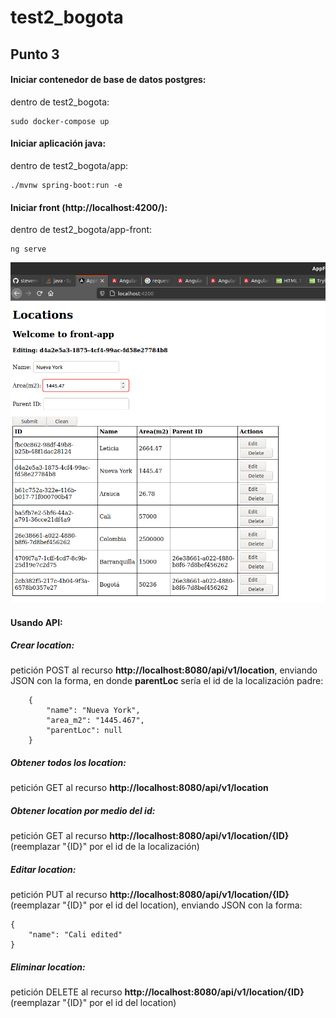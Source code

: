# test2_bogota

## **Punto 3** 

#### Iniciar contenedor de base de datos postgres:
dentro de test2_bogota:

	sudo docker-compose up

#### Iniciar aplicación java:
dentro de test2_bogota/app:

	./mvnw spring-boot:run -e

#### Iniciar front (http://localhost:4200/):
dentro de test2_bogota/app-front:

	ng serve


![Test Image 1](front.png)

#### Usando API:

##### **Crear location:**

petición POST al recurso **http://localhost:8080/api/v1/location**, enviando JSON con la forma, en donde **parentLoc** sería el id de la localización padre:

		{
			"name": "Nueva York",
			"area_m2": "1445.467",
			"parentLoc": null
		}

##### **Obtener todos los location:**

petición GET al recurso **http://localhost:8080/api/v1/location**

##### **Obtener location por medio del id:**

petición GET al recurso **http://localhost:8080/api/v1/location/{ID}**  (reemplazar "{ID}" por el id de la localización)

##### **Editar location:**

petición PUT al recurso **http://localhost:8080/api/v1/location/{ID}**  (reemplazar "{ID}" por el id del location), enviando JSON con la forma:

	{
		"name": "Cali edited"
	}

##### **Eliminar location:**

petición DELETE al recurso **http://localhost:8080/api/v1/location/{ID}** (reemplazar "{ID}" por el id del location)

